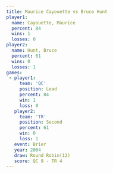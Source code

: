 ```yaml
---
title: Maurice Cayouette vs Bruce Hunt
player1:                  
  name: Cayouette, Maurice
  percent: 84             
  wins: 1                 
  losses: 0               
player2:                  
  name: Hunt, Bruce       
  percent: 61             
  wins: 0                 
  losses: 1               
games:
 - player1:        
     team: 'QC'    
     position: Lead
     percent: 84   
     win: 1        
     loss: 0       
   player2:          
     team: 'TR'      
     position: Second
     percent: 61     
     win: 0          
     loss: 1         
   event: Brier         
   year: 2004           
   draw: Round Robin(12)
   score: QC 9 - TR 4   
---
```

